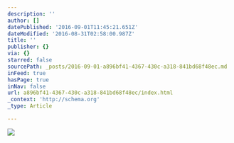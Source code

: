 ```yaml
---
description: ''
author: []
datePublished: '2016-09-01T11:45:21.651Z'
dateModified: '2016-08-31T02:58:00.987Z'
title: ''
publisher: {}
via: {}
starred: false
sourcePath: _posts/2016-09-01-a896bf41-4367-430c-a318-841bd68f48ec.md
inFeed: true
hasPage: true
inNav: false
url: a896bf41-4367-430c-a318-841bd68f48ec/index.html
_context: 'http://schema.org'
_type: Article

---
```

![](https://the-grid-user-content.s3-us-west-2.amazonaws.com/961d1721-080b-4429-a4b4-ff7078677a39.jpg)